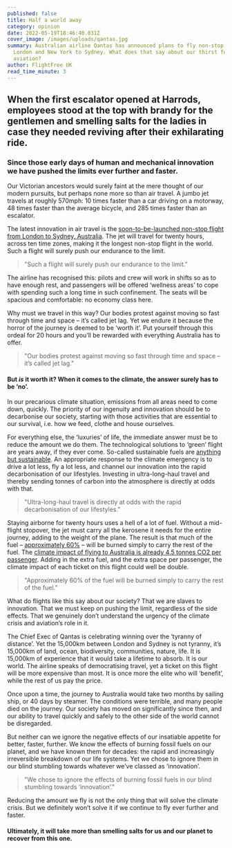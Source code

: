 ```yaml
---
published: false
title: Half a world away
category: opinion
date: 2022-05-19T18:46:40.031Z
cover_image: /images/uploads/qantas.jpg
summary: Australian airline Qantas has announced plans to fly non-stop from
  London and New York to Sydney. What does that say about our thirst for
  aviation?
author: FlightFree UK
read_time_minute: 3
---
```

## When the first escalator opened at Harrods, employees stood at the top with brandy for the gentlemen and smelling salts for the ladies in case they needed reviving after their exhilarating ride.

### Since those early days of human and mechanical innovation we have pushed the limits ever further and faster.

Our Victorian ancestors would surely faint at the mere thought of our modern pursuits, but perhaps none more so than air travel. A jumbo jet travels at roughly 570mph: 10 times faster than a car driving on a motorway, 48 times faster than the average bicycle, and 285 times faster than an escalator.

The latest innovation in air travel is the [soon-to-be-launched non-stop flight from London to Sydney, Australia](https://www.theguardian.com/business/2022/may/02/qantas-non-stop-flights-australia-to-new-york-london-from-sydney-melbourne-airbus-a350-1000). The jet will travel for twenty hours, across ten time zones, making it the longest non-stop flight in the world. Such a flight will surely push our endurance to the limit.

> "Such a flight will surely push our endurance to the limit."

The airline has recognised this: pilots and crew will work in shifts so as to have enough rest, and passengers will be offered ‘wellness areas’ to cope with spending such a long time in such confinement. The seats will be spacious and comfortable: no economy class here. 

Why must we travel in this way? Our bodies protest against moving so fast through time and space – it’s called jet lag. Yet we endure it because the horror of the journey is deemed to be ‘worth it’. Put yourself through this ordeal for 20 hours and you’ll be rewarded with everything Australia has to offer. 

> "Our bodies protest against moving so fast through time and space – it’s called jet lag."

#### But *is* it worth it? When it comes to the climate, the answer surely has to be ‘no’. 

In our precarious climate situation, emissions from all areas need to come down, quickly. The priority of our ingenuity and innovation should be to decarbonise our society, starting with those activities that are essential to our survival, i.e. how we feed, clothe and house ourselves. 

For everything else, the ‘luxuries’ of life, the immediate answer must be to reduce the amount we do them. The technological solutions to ‘green’ flight are years away, if they ever come. So-called sustainable fuels are [anything but sustainable](/post/the-trouble-with-saf). An appropriate response to the climate emergency is to drive a lot less, fly a lot less, and channel our innovation into the rapid decarbonisation of our lifestyles. Investing in ultra-long-haul travel and thereby sending tonnes of carbon into the atmosphere is directly at odds with that.

> "Ultra-long-haul travel is directly at odds with the rapid decarbonisation of our lifestyles."

Staying airborne for twenty hours uses a hell of a lot of fuel. Without a mid-flight stopover, the jet must carry all the kerosene it needs for the entire journey, adding to the weight of the plane. The result is that much of the fuel – [approximately 60%](https://www.wired.co.uk/article/qantas-london-sydney-direct-flight) – will be burned simply to carry the rest of the fuel. The [climate impact of flying to Australia is already 4.5 tonnes CO2 per passenger](https://flightemissionmap.org/#London/51.50,-0.13/133/20000). Adding in the extra fuel, and the extra space per passenger, the climate impact of each ticket on this flight could well be double. 

> "Approximately 60% of the fuel will be burned simply to carry the rest of the fuel."

What do flights like this say about our society? That we are slaves to innovation. That we must keep on pushing the limit, regardless of the side effects. That we genuinely don’t understand the urgency of the climate crisis and aviation’s role in it. 

The Chief Exec of Qantas is celebrating winning over the ‘tyranny of distance’. Yet the 15,000km between London and Sydney is not tyranny, it’s 15,000km of land, ocean, biodiversity, communities, nature, life. It is 15,000km of experience that it would take a lifetime to absorb. It is our world. The airline speaks of democratising travel, yet a ticket on this flight will be more expensive than most. It is once more the elite who will ‘benefit’, while the rest of us pay the price.

Once upon a time, the journey to Australia would take two months by sailing ship, or 40 days by steamer. The conditions were terrible, and many people died on the journey. Our society has moved on significantly since then, and our ability to travel quickly and safely to the other side of the world cannot be disregarded. 

But neither can we ignore the negative effects of our insatiable appetite for better, faster, further. We know the effects of burning fossil fuels on our planet, and we have known them for decades: the rapid and increasingly irreversible breakdown of our life systems. Yet we chose to ignore them in our blind stumbling towards whatever we’ve classed as ‘innovation’. 

> "We chose to ignore the effects of burning fossil fuels in our blind stumbling towards ‘innovation’." 

Reducing the amount we fly is not the only thing that will solve the climate crisis. But we definitely won’t solve it if we continue to fly ever further and faster. 

#### Ultimately, it will take more than smelling salts for us and our planet to recover from this one.